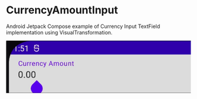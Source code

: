 # CurrencyAmountInput

Android Jetpack Compose example of Currency Input TextField implementation using VisualTransformation.

![](currency_amount_input_example.gif)
